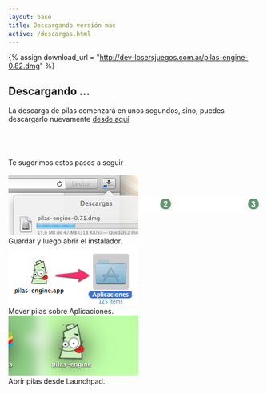 ```yaml
---
layout: base 
title: Descargando versión mac
active: /descargas.html
---
```


{% assign download_url = "http://dev-losersjuegos.com.ar/pilas-engine-0.82.dmg" %}

## Descargando ...

La descarga de pilas comenzará en unos segundos, sino, puedes descargarlo
nuevamente <a href='{{ download_url }}'>desde aquí</a>.


<iframe src="{{ download_url }}" style="display: none"></iframe>


<div class="grid_12 alpha" style='margin-top: 5em'>
<div class='center'>Te sugerimos estos pasos a seguir</div>

<div class='center'><img style='margin-bottom: -80px' src='images/asistente.png'/></div>

  <div class="feature grid_4 alpha center small">
    <img class='borde debajo' src='images/descargas/mac_1.png'></img>
    <br/>
    Guardar y luego abrir el instalador.
  </div>

  <div class="feature grid_4 center small">
    <img class='borde debajo' src='images/descargas/mac_2.png'></img>
    <br/>
    Mover pilas sobre Aplicaciones.
  </div>

  <div class="feature grid_4 omega center small">
    <img class='borde debajo' src='images/descargas/mac_3.png'></img>
    <br/>
    Abrir pilas desde Launchpad.
  </div>
</div>
